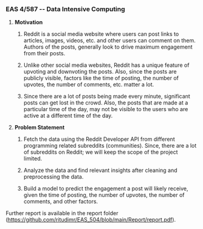 ### EAS 4/587 -- Data Intensive Computing

1. **Motivation**

    1. Reddit is a social media website where users can post links to
  articles, images, videos, etc. and other users can comment on them.
  Authors of the posts, generally look to drive maximum engagement from
  their posts.

    2. Unlike other social media websites, Reddit has a unique feature of
  upvoting and downvoting the posts. Also, since the posts are publicly
  visible, factors like the time of posting, the number of upvotes, the
  number of comments, etc. matter a lot.

    3. Since there are a lot of posts being made every minute, significant
  posts can get lost in the crowd. Also, the posts that are made at a
  particular time of the day, may not be visible to the users who are
  active at a different time of the day.

2. **Problem Statement**

    1. Fetch the data using the Reddit Developer API from different
    programming related subreddits (communities). Since, there are a lot
    of subreddits on Reddit; we will keep the scope of the project
    limited.

    2. Analyze the data and find relevant insights after cleaning and
  preprocessing the data.
    
    3. Build a model to predict the engagement a post will likely receive, given the time of posting, the number of upvotes, the number of comments, and other factors.

Further report is available in the report folder (https://github.com/ritudimr/EAS_504/blob/main/Report/report.pdf).
